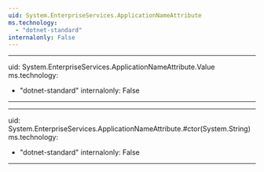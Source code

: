 ```yaml
---
uid: System.EnterpriseServices.ApplicationNameAttribute
ms.technology: 
  - "dotnet-standard"
internalonly: False
---
```


---
uid: System.EnterpriseServices.ApplicationNameAttribute.Value
ms.technology: 
  - "dotnet-standard"
internalonly: False
---

---
uid: System.EnterpriseServices.ApplicationNameAttribute.#ctor(System.String)
ms.technology: 
  - "dotnet-standard"
internalonly: False
---
